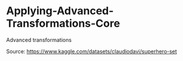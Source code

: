 # Applying-Advanced-Transformations-Core
 Advanced transformations

Source:
https://www.kaggle.com/datasets/claudiodavi/superhero-set
